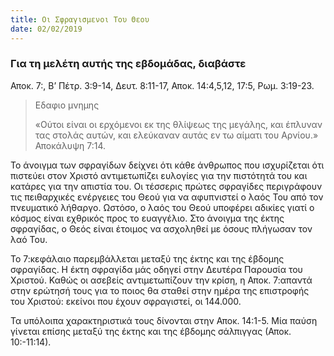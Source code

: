 ```yaml
---
title: Οι Σφραγισμενοι Του Θεου
date: 02/02/2019
---
```


### Για τη μελέτη αυτής της εβδομάδας, διαβάστε
Αποκ. 7:, Β’ Πέτρ. 3:9-14, Δευτ. 8:11-17, Αποκ. 14:4,5,12, 17:5, Ρωμ. 3:19-23. 

> <p>Εδαφιο μνημης</p>
> «Ούτοι είναι οι ερχόμενοι εκ της θλίψεως της μεγάλης, και έπλυναν τας στολάς αυτών, και ελεύκαναν αυτάς εν τω αίματι του Αρνίου.» Αποκάλυψη 7:14.

Το άνοιγμα των σφραγίδων δείχνει ότι κάθε άνθρωπος που ισχυρίζεται ότι πιστεύει στον Χριστό αντιμετωπίζει ευλογίες για την πιστότητά του και κατάρες για την απιστία του. Οι τέσσερις πρώτες σφραγίδες περιγράφουν τις πειθαρχικές ενέργειες του Θεού για να αφυπνιστεί ο λαός Του από τον πνευματικό λήθαργο. Ωστόσο, ο λαός του Θεού υποφέρει αδικίες γιατί ο κόσμος είναι εχθρικός προς το ευαγγέλιο. Στο άνοιγμα της έκτης σφραγίδας, ο Θεός είναι έτοιμος να ασχοληθεί με όσους πλήγωσαν τον λαό Του.

Το 7:κεφάλαιο παρεμβάλλεται μεταξύ της έκτης και της έβδομης σφραγίδας. Η έκτη σφραγίδα μάς οδηγεί στην Δευτέρα Παρουσία του Χριστού. Καθώς οι ασεβείς αντιμετωπίζουν την κρίση, η Αποκ. 7:απαντά στην ερώτησή τους για το ποιος θα σταθεί στην ημέρα της επιστροφής του Χριστού: εκείνοι που έχουν σφραγιστεί, οι 144.000.

Τα υπόλοιπα χαρακτηριστικά τους δίνονται στην Αποκ. 14:1-5. Μία παύση γίνεται επίσης μεταξύ της έκτης και της έβδομης σάλπιγγας (Αποκ. 10:-11:14).